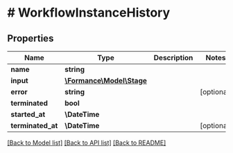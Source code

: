 # # WorkflowInstanceHistory

## Properties

Name | Type | Description | Notes
------------ | ------------- | ------------- | -------------
**name** | **string** |  |
**input** | [**\Formance\Model\Stage**](Stage.md) |  |
**error** | **string** |  | [optional]
**terminated** | **bool** |  |
**started_at** | **\DateTime** |  |
**terminated_at** | **\DateTime** |  | [optional]

[[Back to Model list]](../../README.md#models) [[Back to API list]](../../README.md#endpoints) [[Back to README]](../../README.md)
